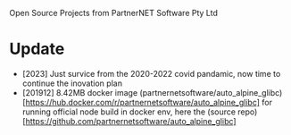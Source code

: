 Open Source Projects from PartnerNET Software Pty Ltd

# Update

* [2023] Just survice from the 2020-2022 covid pandamic, now time to continue the inovation plan
* [201912] 8.42MB docker image (partnernetsoftware/auto_alpine_glibc)[https://hub.docker.com/r/partnernetsoftware/auto_alpine_glibc] for running official node build in docker env, here the (source repo)[https://github.com/partnernetsoftware/auto_alpine_glibc]
